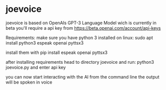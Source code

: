 # joevoice
joevoice is based on OpenAIs GPT-3 Language Model wich is currently in beta
you'll require a api key from https://beta.openai.com/account/api-keys

Requirements:
make sure you have python 3 installed on linux: sudo apt install python3
espeak
openai
pyttsx3

install them with pip install espeak openai pyttsx3

after installing requirements head to directory joevoice and run:
python3 joevoice.py and enter api key

you can now start interacting with the AI from the command line the output will be spoken in voice
